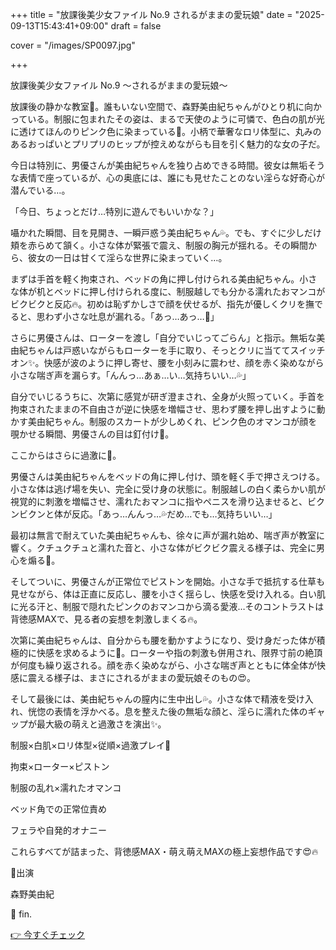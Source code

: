 +++
title = "放課後美少女ファイル No.9 されるがままの愛玩娘"
date = "2025-09-13T15:43:41+09:00"
draft = false

cover = "/images/SP0097.jpg"

+++



放課後美少女ファイル No.9 〜されるがままの愛玩娘〜



放課後の静かな教室🏫。誰もいない空間で、森野美由紀ちゃんがひとり机に向かっている。制服に包まれたその姿は、まるで天使のように可憐で、色白の肌が光に透けてほんのりピンク色に染まっている💖。小柄で華奢なロリ体型に、丸みのあるおっぱいとプリプリのヒップが控えめながらも目を引く魅力的な女の子だ。



今日は特別に、男優さんが美由紀ちゃんを独り占めできる時間。彼女は無垢そうな表情で座っているが、心の奥底には、誰にも見せたことのない淫らな好奇心が潜んでいる…。



「今日、ちょっとだけ…特別に遊んでもいいかな？」



囁かれた瞬間、目を見開き、一瞬戸惑う美由紀ちゃん💦。でも、すぐに少しだけ頬を赤らめて頷く。小さな体が緊張で震え、制服の胸元が揺れる。その瞬間から、彼女の一日は甘くて淫らな世界に染まっていく…。



まずは手首を軽く拘束され、ベッドの角に押し付けられる美由紀ちゃん。小さな体が机とベッドに押し付けられる度に、制服越しでも分かる濡れたおマンコがビクビクと反応🔥。初めは恥ずかしさで顔を伏せるが、指先が優しくクリを撫でると、思わず小さな吐息が漏れる。「あっ…あっ…💖」



さらに男優さんは、ローターを渡し「自分でいじってごらん」と指示。無垢な美由紀ちゃんは戸惑いながらもローターを手に取り、そっとクリに当ててスイッチオン✨。快感が波のように押し寄せ、腰を小刻みに震わせ、顔を赤く染めながら小さな喘ぎ声を漏らす。「んんっ…あぁ…い…気持ちいい…💦」



自分でいじるうちに、次第に感覚が研ぎ澄まされ、全身が火照っていく。手首を拘束されたままの不自由さが逆に快感を増幅させ、思わず腰を押し出すように動かす美由紀ちゃん。制服のスカートが少しめくれ、ピンク色のオマンコが顔を覗かせる瞬間、男優さんの目は釘付け💓。



ここからはさらに過激に💖。

男優さんは美由紀ちゃんをベッドの角に押し付け、頭を軽く手で押さえつける。小さな体は逃げ場を失い、完全に受け身の状態に。制服越しの白く柔らかい肌が視覚的に刺激を増幅させ、濡れたおマンコに指やペニスを滑り込ませると、ビクンビクンと体が反応。「あっ…んんっ…💦だめ…でも…気持ちいい…」



最初は無言で耐えていた美由紀ちゃんも、徐々に声が漏れ始め、喘ぎ声が教室に響く。クチュクチュと濡れた音と、小さな体がビクビク震える様子は、完全に男心を煽る💓。



そしてついに、男優さんが正常位でピストンを開始。小さな手で抵抗する仕草も見せながら、体は正直に反応し、腰を小さく揺らし、快感を受け入れる。白い肌に光る汗と、制服で隠れたピンクのおマンコから滴る愛液…そのコントラストは背徳感MAXで、見る者の妄想を刺激しまくる🔥。



次第に美由紀ちゃんは、自分からも腰を動かすようになり、受け身だった体が積極的に快感を求めるように💖。ローターや指の刺激も併用され、限界寸前の絶頂が何度も繰り返される。顔を赤く染めながら、小さな喘ぎ声とともに体全体が快感に震える様子は、まさにされるがままの愛玩娘そのもの😍。



そして最後には、美由紀ちゃんの膣内に生中出し💦。小さな体で精液を受け入れ、恍惚の表情を浮かべる。息を整えた後の無垢な顔と、淫らに濡れた体のギャップが最大級の萌えと過激さを演出✨。



制服×白肌×ロリ体型×従順×過激プレイ💓



拘束×ローター×ピストン



制服の乱れ×濡れたオマンコ



ベッド角での正常位責め



フェラや自発的オナニー



これらすべてが詰まった、背徳感MAX・萌え萌えMAXの極上妄想作品です😍🔥



💖出演

森野美由紀



💖 fin.



[👉 今すぐチェック](https://clear-tv.com/Direct/9290999-290-82844/moviepages/011822_003/index.html)

